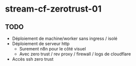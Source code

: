 # stream-cf-zerotrust-01

## TODO

- Déploiement de machine/worker sans ingress / isolé
- Déploiement de serveur http
  - Surement n8n pour le côté visuel
  - Avec zero trust / rev proxy / firewall / logs de cloudflare
- Accès ssh zero trust
